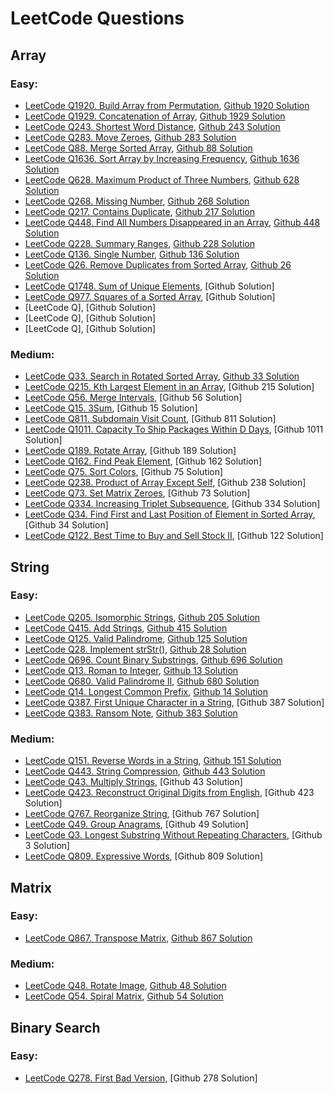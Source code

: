 # LeetCode Questions

## Array
### Easy:
- [LeetCode Q1920. Build Array from Permutation](https://leetcode.com/problems/build-array-from-permutation/),
  [Github 1920 Solution](https://github.com/ShuxinLi05/Leetcode/blob/main/Array/BuildArrayfromPermutation/src/com/company/Main.java)
- [LeetCode Q1929. Concatenation of Array](https://leetcode.com/problems/concatenation-of-array/),
  [Github 1929 Solution](https://github.com/ShuxinLi05/Leetcode/blob/main/Array/ConcatenationOfArray/src/com/company/Main.java)
- [LeetCode Q243. Shortest Word Distance](https://leetcode.com/problems/shortest-word-distance/),
  [Github 243 Solution](https://github.com/ShuxinLi05/Leetcode/blob/main/Array/ShortestWordDistance/src/com/company/Main.java)
- [LeetCode Q283. Move Zeroes](https://leetcode.com/problems/move-zeroes/),
  [Github 283 Solution](https://github.com/ShuxinLi05/Leetcode/blob/main/Array/MoveZeroes/src/com/company/Main.java)
- [LeetCode Q88. Merge Sorted Array](https://leetcode.com/problems/merge-sorted-array/),
  [Github 88 Solution](https://github.com/ShuxinLi05/Leetcode/blob/main/Array/MergeSortedArray/src/com/company/Main.java)
- [LeetCode Q1636. Sort Array by Increasing Frequency](https://leetcode.com/problems/sort-array-by-increasing-frequency/),
  [Github 1636 Solution](https://github.com/ShuxinLi05/Leetcode/blob/main/Array/SortArrByIncreasingFreq/src/com/company/Main.java)
- [LeetCode Q628. Maximum Product of Three Numbers](https://leetcode.com/problems/maximum-product-of-three-numbers/),
  [Github 628 Solution](https://github.com/ShuxinLi05/Leetcode/blob/main/Array/MaxProdOfThreeNumbs/src/com/company/Main.java)
- [LeetCode Q268. Missing Number](https://leetcode.com/problems/missing-number/),
  [Github 268 Solution](https://github.com/ShuxinLi05/Leetcode/blob/main/Array/MissingNumber/src/com/company/Main.java)
- [LeetCode Q217. Contains Duplicate](https://leetcode.com/problems/contains-duplicate/),
  [Github 217 Solution](https://github.com/ShuxinLi05/Leetcode/blob/main/Array/ContainDuplicate/src/com/company/Main.java)
- [LeetCode Q448. Find All Numbers Disappeared in an Array](https://leetcode.com/problems/find-all-numbers-disappeared-in-an-array/),
  [Github 448 Solution](https://github.com/ShuxinLi05/Leetcode/blob/main/Array/FindAllNumbersDisaInArray/src/com/company/Main.java)
- [LeetCode Q228. Summary Ranges](https://leetcode.com/problems/summary-ranges/),
  [Github 228 Solution](https://github.com/ShuxinLi05/Leetcode/blob/main/Array/SummaryRanges/src/com/company/Main.java)
- [LeetCode Q136. Single Number](https://leetcode.com/problems/single-number/),
  [Github 136 Solution](https://github.com/ShuxinLi05/Leetcode/blob/main/Array/SingleNumber/src/com/company/Main.java)
- [LeetCode Q26. Remove Duplicates from Sorted Array](https://leetcode.com/problems/remove-duplicates-from-sorted-array/),
  [Github 26 Solution](https://github.com/ShuxinLi05/Leetcode/blob/main/Array/RemoveDuplicateFromSortedArray/src/com/company/Main.java)
- [LeetCode Q1748. Sum of Unique Elements](https://leetcode.com/problems/sum-of-unique-elements/),
  [Github  Solution]
- [LeetCode Q977. Squares of a Sorted Array](https://leetcode.com/problems/squares-of-a-sorted-array/),
  [Github  Solution]
- [LeetCode Q],
  [Github  Solution]
- [LeetCode Q],
  [Github  Solution]
- [LeetCode Q],
  [Github  Solution]

### Medium:
- [LeetCode Q33. Search in Rotated Sorted Array](https://leetcode.com/problems/search-in-rotated-sorted-array/),
  [Github 33 Solution](https://github.com/ShuxinLi05/Leetcode/blob/main/Array/SearchinRotatedSortedArray/src/com/company/Main.java)
- [LeetCode Q215. Kth Largest Element in an Array](https://leetcode.com/problems/kth-largest-element-in-an-array/),
  [Github 215 Solution]
- [LeetCode Q56. Merge Intervals](https://leetcode.com/problems/merge-intervals/),
  [Github 56 Solution]
- [LeetCode Q15. 3Sum](https://leetcode.com/problems/3sum/),
  [Github 15 Solution]
- [LeetCode Q811. Subdomain Visit Count](https://leetcode.com/problems/subdomain-visit-count/),
  [Github 811 Solution]
- [LeetCode Q1011. Capacity To Ship Packages Within D Days](https://leetcode.com/problems/capacity-to-ship-packages-within-d-days/),
  [Github 1011 Solution]
- [LeetCode Q189. Rotate Array](https://leetcode.com/problems/rotate-array/),
  [Github 189 Solution]
- [LeetCode Q162. Find Peak Element](https://leetcode.com/problems/find-peak-element/),
  [Github 162 Solution]
- [LeetCode Q75. Sort Colors](https://leetcode.com/problems/sort-colors/),
  [Github 75 Solution]
- [LeetCode Q238. Product of Array Except Self](https://leetcode.com/problems/product-of-array-except-self/),
  [Github 238 Solution]
- [LeetCode Q73. Set Matrix Zeroes](https://leetcode.com/problems/set-matrix-zeroes/),
  [Github 73 Solution]
- [LeetCode Q334. Increasing Triplet Subsequence](https://leetcode.com/problems/increasing-triplet-subsequence/),
  [Github 334 Solution]
- [LeetCode Q34. Find First and Last Position of Element in Sorted Array](https://leetcode.com/problems/find-first-and-last-position-of-element-in-sorted-array/),
  [Github 34 Solution]
- [LeetCode Q122. Best Time to Buy and Sell Stock II](https://leetcode.com/problems/best-time-to-buy-and-sell-stock-ii/),
  [Github 122 Solution]

## String
### Easy:
- [LeetCode Q205. Isomorphic Strings](https://leetcode.com/problems/isomorphic-strings/),
  [Github 205 Solution](https://github.com/ShuxinLi05/Leetcode/blob/main/String/IsomorphicString/src/com/company/Main.java)
- [LeetCode Q415. Add Strings](https://leetcode.com/problems/add-strings/),
  [Github 415 Solution](https://github.com/ShuxinLi05/Leetcode/blob/main/String/AddString/src/com/company/Main.java)
- [LeetCode Q125. Valid Palindrome](https://leetcode.com/problems/valid-palindrome/),
  [Github 125 Solution](https://github.com/ShuxinLi05/Leetcode/blob/main/String/ValidPalindrome/src/com/company/Main.java)
- [LeetCode Q28. Implement strStr()](https://leetcode.com/problems/implement-strstr/),
  [Github 28 Solution](https://github.com/ShuxinLi05/Leetcode/blob/main/String/ImplementStr/src/com/company/Main.java)
- [LeetCode Q696. Count Binary Substrings](https://leetcode.com/problems/count-binary-substrings/),
  [Github 696 Solution](https://github.com/ShuxinLi05/Leetcode/blob/main/String/CountBinarySubstrings/src/com/company/Main.java)
- [LeetCode Q13. Roman to Integer](https://leetcode.com/problems/roman-to-integer/),
  [Github 13 Solution](https://github.com/ShuxinLi05/Leetcode/blob/main/String/RomanToInteger/src/com/company/Main.java)
- [LeetCode Q680. Valid Palindrome II](https://leetcode.com/problems/valid-palindrome-ii/),
  [Github 680 Solution](https://github.com/ShuxinLi05/Leetcode/blob/main/String/ValidPalindromeII/src/com/company/Main.java)
- [LeetCode Q14. Longest Common Prefix](https://leetcode.com/problems/longest-common-prefix/),
  [Github 14 Solution](https://github.com/ShuxinLi05/Leetcode/blob/main/String/LongestCommonPrefix/src/com/company/Main.java)
- [LeetCode Q387. First Unique Character in a String](https://leetcode.com/problems/first-unique-character-in-a-string/),
  [Github 387 Solution]
- [LeetCode Q383. Ransom Note](https://leetcode.com/problems/ransom-note/),
  [Github 383 Solution](https://github.com/ShuxinLi05/Leetcode/blob/main/String/RansomNote/src/com/company/Main.java)

### Medium:
- [LeetCode Q151. Reverse Words in a String](https://leetcode.com/problems/reverse-words-in-a-string/),
  [Github 151 Solution](https://github.com/ShuxinLi05/Leetcode/blob/main/String/ReverseWordsInAString/src/com/company/Main.java)
- [LeetCode Q443. String Compression](https://leetcode.com/problems/string-compression/),
  [Github 443 Solution](https://github.com/ShuxinLi05/Leetcode/blob/main/String/StringCompression/src/com/company/Main.java)
- [LeetCode Q43. Multiply Strings](https://leetcode.com/problems/multiply-strings/),
  [Github 43 Solution]
- [LeetCode Q423. Reconstruct Original Digits from English](https://leetcode.com/problems/reconstruct-original-digits-from-english/),
  [Github 423 Solution]
- [LeetCode Q767. Reorganize String](https://leetcode.com/problems/reorganize-string/),
  [Github 767 Solution]
- [LeetCode Q49. Group Anagrams](https://leetcode.com/problems/group-anagrams/),
  [Github 49 Solution]
- [LeetCode Q3. Longest Substring Without Repeating Characters](https://leetcode.com/problems/longest-substring-without-repeating-characters/),
  [Github 3 Solution]
- [LeetCode Q809. Expressive Words](https://leetcode.com/problems/expressive-words/),
  [Github 809 Solution]


## Matrix
### Easy:
- [LeetCode Q867. Transpose Matrix](https://leetcode.com/problems/transpose-matrix/),
  [Github 867 Solution](https://github.com/ShuxinLi05/Leetcode/blob/main/Matrix/TransposeMatrix/src/com/company/Main.java)


### Medium:
- [LeetCode Q48. Rotate Image](https://leetcode.com/problems/rotate-image/),
  [Github 48 Solution](https://github.com/ShuxinLi05/Leetcode/blob/main/Matrix/RotateImage/src/com/company/Main.java)
- [LeetCode Q54. Spiral Matrix](https://leetcode.com/problems/spiral-matrix/),
  [Github 54 Solution](https://github.com/ShuxinLi05/Leetcode/blob/main/Matrix/SpiralMatrix/src/com/company/Main.java)

## Binary Search
### Easy:
- [LeetCode Q278. First Bad Version](https://leetcode.com/problems/first-bad-version/),
  [Github 278 Solution]




